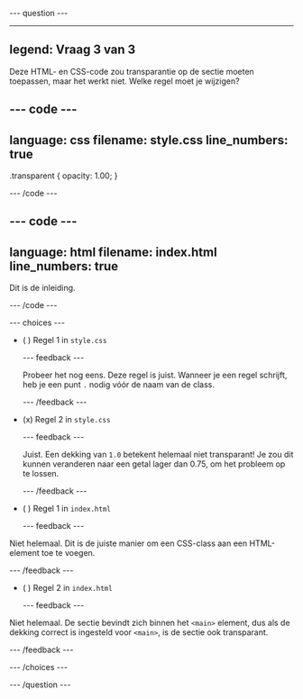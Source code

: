 --- question ---

---
legend: Vraag 3 van 3
---

Deze HTML- en CSS-code zou transparantie op de sectie moeten toepassen, maar het werkt niet. Welke regel moet je wijzigen?

--- code ---
---
language: css
filename: style.css
line_numbers: true
---
.transparent {
  opacity: 1.00;
}

--- /code ---

--- code ---
---
language: html
filename: index.html
line_numbers: true
---
<main class="transparent">
      <section>    
        <p>Dit is de inleiding.</p>
      </section>
</main>

--- /code ---

--- choices ---

- ( ) Regel 1 in `style.css`

  --- feedback ---

  Probeer het nog eens. Deze regel is juist. Wanneer je een regel schrijft, heb je een punt `.` nodig vóór de naam van de class.

  --- /feedback ---

- (x) Regel 2 in `style.css`

  --- feedback ---

  Juist. Een dekking van `1.0` betekent helemaal niet transparant! Je zou dit kunnen veranderen naar een getal lager dan 0.75, om het probleem op te lossen.

  --- /feedback ---

- ( ) Regel 1 in `index.html`

  --- feedback ---

Niet helemaal. Dit is de juiste manier om een CSS-class aan een HTML-element toe te voegen.

  --- /feedback ---

- ( ) Regel 2 in `index.html`

  --- feedback ---

Niet helemaal. De sectie bevindt zich binnen het `<main>` element, dus als de dekking correct is ingesteld voor `<main>`, is de sectie ook transparant.

  --- /feedback ---

--- /choices ---

--- /question ---
